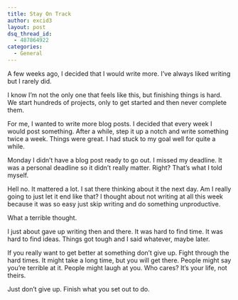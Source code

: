 ```yaml
---
title: Stay On Track
author: excid3
layout: post
dsq_thread_id:
  - 487864922
categories:
  - General
---
```

A few weeks ago, I decided that I would write more. I’ve always liked writing but I rarely did.

I know I’m not the only one that feels like this, but finishing things is hard. We start hundreds of projects, only to get started and then never complete them.

For me, I wanted to write more blog posts. I decided that every week I would post something. After a while, step it up a notch and write something twice a week. Things were great. I had stuck to my goal well for quite a while.

Monday I didn’t have a blog post ready to go out. I missed my deadline. It was a personal deadline so it didn’t really matter. Right? That’s what I told myself.

Hell no. It mattered a lot. I sat there thinking about it the next day. Am I really going to just let it end like that? I thought about not writing at all this week because it was so easy just skip writing and do something unproductive.

What a terrible thought.

I just about gave up writing then and there. It was hard to find time. It was hard to find ideas. Things got tough and I said whatever, maybe later.

If you really want to get better at something don’t give up. Fight through the hard times. It might take a long time, but you will get there. People might say you’re terrible at it. People might laugh at you. Who cares? It’s your life, not theirs.

Just don’t give up. Finish what you set out to do.